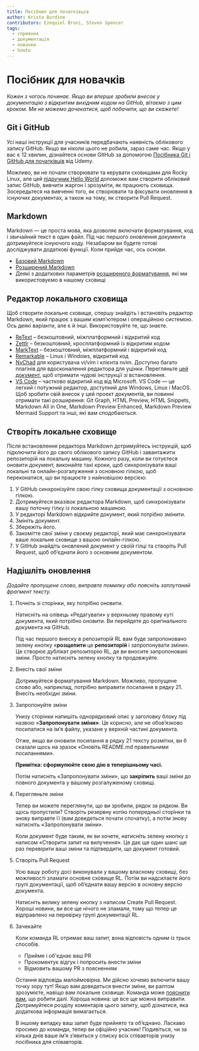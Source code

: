 ```yaml
---
title: Посібник для початківців
author: Krista Burdine
contributors: Ezequiel Bruni, Steven Spencer
tags:
  - сприяння
  - документація
  - новачки
  - howto
---
```


# Посібник для новачків

_Кожен з чогось починає. Якщо ви вперше зробили внесок у документацію з відкритим вихідним кодом на GitHub, вітаємо з цим кроком. Ми не можемо дочекатися, щоб побачити, що ви скажете!_

## Git і GitHub

Усі наші інструкції для учасників передбачають наявність облікового запису GitHub. Якщо ви ніколи цього не робили, зараз саме час. Якщо у вас є 12 хвилин, дізнайтеся основи GitHub за допомогою [Посібника Git і GitHub для початківців](https://www.udacity.com/blog/2015/06/a-beginners-git-github-tutorial.html) від Udemy.

Можливо, ви не почали створювати та керувати сховищами для Rocky Linux, але цей [підручник Hello World](https://docs.github.com/en/get-started/quickstart/hello-world) допоможе вам створити обліковий запис GitHub, вивчити жаргон і зрозуміти, як працюють сховища. Зосередьтеся на вивченні того, як створювати та фіксувати оновлення в існуючих документах, а також на тому, як створити Pull Request.

## Markdown

Markdown — це проста мова, яка дозволяє включати форматування, код і звичайний текст в один файл. Під час першого оновлення документа дотримуйтеся існуючого коду. Незабаром ви будете готові досліджувати додаткові функції. Коли прийде час, ось основи.

* [Базовий Markdown](https://www.markdownguide.org/basic-syntax#code)
* [Розширений Markdown](https://www.markdownguide.org/extended-syntax/#fenced-code-blocks)
* Деякі з додаткових параметрів [розширеного форматування](https://docs.rockylinux.org/guides/contribute/rockydocs_formatting/), які ми використовуємо в нашому сховищі

## Редактор локального сховища

Щоб створити локальне сховище, спершу знайдіть і встановіть редактор Markdown, який працює з вашим комп’ютером і операційною системою. Ось деякі варіанти, але є й інші. Використовуйте те, що знаєте.

* [ReText](https://github.com/retext-project/retext) – безкоштовний, міжплатформний і відкритий код
* [Zettlr](https://www.zettlr.com/) – безкоштовний, кросплатформний із відкритим кодом
* [MarkText](https://github.com/marktext/marktext) – безкоштовний, міжплатформний і відкритий код
* [Remarkable](https://remarkableapp.github.io/) – Linux і Windows, відкритий код
* [NvChad](https://nvchad.com/) для користувача vi/vim і клієнта nvim. Доступно багато плагінів для вдосконалення редактора для уцінки. Перегляньте [цей документ](https://docs.rockylinux.org/books/nvchad/), щоб отримати чудові інструкції зі встановлення.
* [VS Code](https://code.visualstudio.com/) – частково відкритий код від Microsoft. VS Code — це легкий і потужний редактор, доступний для Windows, Linux і MacOS. Щоб зробити свій внесок у цей проект документів, ви повинні отримати такі розширення: Git Graph, HTML Preview, HTML Snippets, Markdown All in One, Markdown Preview Enhanced, Markdown Preview Mermaid Support та інші, які вам сподобаються.

## Створіть локальне сховище

Після встановлення редактора Markdown дотримуйтесь інструкцій, щоб підключити його до свого облікового запису GitHub і завантажити репозиторій на локальну машину. Кожного разу, коли ви готуєтеся оновити документ, виконайте такі кроки, щоб синхронізувати ваші локальні та онлайн-розгалуження з основною гілкою, щоб переконатися, що ви працюєте з найновішою версією:

1. У GitHub синхронізуйте свою гілку сховища документації з основною гілкою.
2. Дотримуйтеся вказівок редактора Markdown, щоб синхронізувати вашу поточну гілку із локальною машиною.
3. У редакторі Markdown відкрийте документ, який потрібно змінити.
4. Змініть документ.
5. Збережіть його.
6. Закомітте свої зміни у своєму редакторі, який має синхронізувати ваше локальне сховище з вашою онлайн-гілкою.
7. У GitHub знайдіть оновлений документ у своїй гілці та створіть Pull Request, щоб об’єднати його з основним документом.

## Надішліть оновлення

_Додайте пропущене слово, виправте помилку або поясніть заплутаний фрагмент тексту._

1. Почніть зі сторінки, яку потрібно оновити.

    Натисніть на олівець «Редагувати» у верхньому правому куті документа, який потрібно оновити. Ви перейдете до оригінального документа на GitHub.

    Під час першого внеску в репозиторій RL вам буде запропоновано зелену кнопку «**розщепити** це **репозиторій** і запропонувати зміни». Це створює дублікат репозиторію RL, де ви вносите запропоновані зміни. Просто натисніть зелену кнопку та продовжуйте.

2. Внесіть свої зміни

    Дотримуйтеся форматування Markdown. Можливо, пропущене слово або, наприклад, потрібно виправити посилання в рядку 21. Внесіть необхідні зміни.

3. Запропонуйте зміни

    Унизу сторінки напишіть однорядковий опис у заголовку блоку під назвою «**Запропонувати зміни»**. Це корисно, але не обов’язково посилатися на ім’я файлу, указане у верхній частині документа.

    Отже, якщо ви оновили посилання в рядку 21 тексту розмітки, ви б сказали щось на зразок «Оновіть README.md правильними посиланнями».

    **Примітка: сформулюйте свою дію в теперішньому часі.**

    Потім натисніть «Запропонувати зміни», що **закріпить** ваші зміни до повного документа у вашому розгалуженому сховищі.

4. Перегляньте зміни

    Тепер ви можете переглянути, що ви зробили, рядок за рядком. Ви щось пропустили? Створіть резервну копію попередньої сторінки та знову виправте її (вам доведеться почати спочатку), а потім знову натисніть «Запропонувати зміни».

    Коли документ буде таким, як ви хочете, натисніть зелену кнопку з написом «Створити запит на вилучення». Це дає ще один шанс ще раз перевірити ваші зміни та підтвердити, що документ готовий.

5. Створіть Pull Request

    Усю вашу роботу досі виконували у вашому власному сховищі, без можливості зламати основне сховище RL. Потім ви надсилаєте його групі документації, щоб об’єднати вашу версію в основну версію документа.

    Натисніть велику зелену кнопку з написом Create Pull Request. Хороші новини, ви все ще нічого не зламали, тому що тепер це відправлено на перевірку групі документації RL.

6. Зачекайте

    Коли команда RL отримає ваш запит, вона відповість одним із трьох способів.

    * Прийме і об'єднає ваш PR
    * Прокоментує відгук і попросить внести зміни
    * Відмовить вашому PR з поясненням

    Остання відповідь малоймовірна. Ми дійсно хочемо включити вашу точку зору тут! Якщо вам доведеться внести зміни, ви раптом зрозумієте, навіщо вам локальне сховище. Команда може [пояснити вам](https://chat.rockylinux.org/rocky-linux/channels/documentation), що робити далі. Хороша новина: це все ще можна виправити. Дотримуйтеся розділу коментарів цього запиту, щоб дізнатися, яка додаткова інформація вимагається.

    В іншому випадку ваш запит буде прийнято та об’єднано. Ласкаво просимо до команди, тепер ви офіційно учасник! Подивіться, чи за кілька днів ваше ім’я з’явиться у списку всіх співавторів унизу посібника для співавторів.
